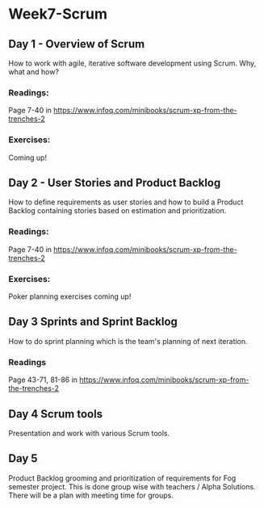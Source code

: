 # Week7-Scrum

## Day 1 - Overview of Scrum
How to work with agile, iterative software development using Scrum. Why, what and how?

### Readings:
Page 7-40 in https://www.infoq.com/minibooks/scrum-xp-from-the-trenches-2

### Exercises:
Coming up!

## Day 2 - User Stories and Product Backlog
How to define requirements as user stories and how to build a Product Backlog containing stories based on estimation and prioritization.


### Readings:
Page 7-40 in https://www.infoq.com/minibooks/scrum-xp-from-the-trenches-2



### Exercises:
Poker planning exercises coming up!

## Day 3 Sprints and Sprint Backlog
How to do sprint planning which is the team's planning of next iteration.

### Readings

Page 43-71, 81-86 in https://www.infoq.com/minibooks/scrum-xp-from-the-trenches-2


## Day 4 Scrum tools
Presentation and work with various Scrum tools.
 

## Day 5
Product Backlog grooming and prioritization of requirements for Fog semester project. This is done group wise with teachers / Alpha Solutions. There will be a plan with meeting time for groups.
